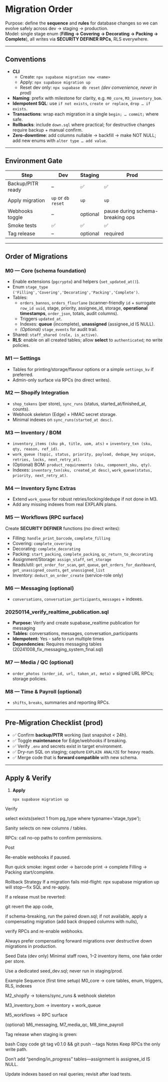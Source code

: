 # Migration Order

Purpose: define the **sequence** and **rules** for database changes so we can evolve safely across dev → staging → production.  
Model: single stage enum (**Filling → Covering → Decorating → Packing → Complete**), all writes via **SECURITY DEFINER RPCs**, RLS everywhere.

---

## Conventions

- **CLI**  
  - Create: `npx supabase migration new <name>`  
  - Apply: `npx supabase migration up`  
  - Reset dev only: `npx supabase db reset` *(dev convenience, never in prod)*
- **Naming**: prefix with milestone for clarity, e.g. `M0_core`, `M3_inventory_bom`.
- **Idempotent SQL**: use `if not exists`, `create or replace`, `drop … if exists`.
- **Transactions**: wrap each migration in a single `begin; … commit;` where safe.
- **Rollbacks**: include `down.sql` where practical; for destructive changes require backup + manual confirm.
- **Zero-downtime**: add columns nullable → backfill → make NOT NULL; add new enums with `alter type … add value`.

---

## Environment Gate

| Step | Dev | Staging | Prod |
|---|---|---|---|
| Backup/PITR ready | – | ✅ | ✅ |
| Apply migration | `up` or `db reset` | `up` | `up` |
| Webhooks toggle | – | optional | pause during schema-breaking ops |
| Smoke tests | ✅ | ✅ | ✅ |
| Tag release | – | optional | required |

---

## Order of Migrations

### M0 — Core (schema foundation)
- Enable extensions (`pgcrypto`) and helpers (`set_updated_at()`).
- Enum `stage_type ('Filling','Covering','Decorating','Packing','Complete')`.
- Tables:  
  - `orders_bannos`, `orders_flourlane` (scanner-friendly `id` + surrogate `row_id uuid`, stage, priority, assignee_id, storage, **operational timestamps**, `order_json`, totals, audit columns).  
  - Triggers `updated_at`.  
  - Indexes: **queue** (incomplete), **unassigned** (assignee_id IS NULL).  
  - *(Optional)* `stage_events` for audit trail.
- Shared: `staff_shared (role, is_active)`.
- **RLS**: enable on all created tables; allow **select** to `authenticated`; no write policies.

### M1 — Settings
- Tables for printing/storage/flavour options or a simple `settings_kv` if preferred.
- Admin-only surface via RPCs (no direct writes).

### M2 — Shopify Integration
- `shop_tokens` (per store), `sync_runs` (status, started_at/finished_at, counts).
- Webhook skeleton (Edge) + HMAC secret storage.
- Minimal indexes on `sync_runs(started_at desc)`.

### M3 — Inventory / BOM
- `inventory_items (sku pk, title, uom, ats)` + `inventory_txn (sku, qty, reason, ref_id)`.
- `work_queue (topic, status, priority, payload, dedupe_key unique, retries, locks, next_retry_at)`.
- (Optional) BOM: `product_requirements (sku, component_sku, qty)`.
- Indexes: `inventory_txn(sku, created_at desc)`, `work_queue(status, priority, next_retry_at)`.

### M4 — Inventory Sync Extras
- Extend `work_queue` for robust retries/locking/dedupe if not done in M3.
- Add any missing indexes from real EXPLAIN plans.

### M5 — Workflows (RPC surface)
Create **SECURITY DEFINER** functions (no direct writes):  
- Filling: `handle_print_barcode`, `complete_filling`  
- Covering: `complete_covering`  
- Decorating: `complete_decorating`  
- Packing: `start_packing`, `complete_packing`, `qc_return_to_decorating`  
- Assignment/Storage: `assign_staff`, `set_storage`  
- Reads/util: `get_order_for_scan`, `get_queue`, `get_orders_for_dashboard`,  
  `get_unassigned_counts`, `get_unassigned_list`  
- Inventory: `deduct_on_order_create` (service-role only)

### M6 — Messaging (optional)
- `conversations`, `conversation_participants`, `messages` + indexes.

### 20250114_verify_realtime_publication.sql
- **Purpose:** Verify and create supabase_realtime publication for messaging
- **Tables:** conversations, messages, conversation_participants
- **Idempotent:** Yes - safe to run multiple times
- **Dependencies:** Requires messaging tables (20241008_fix_messaging_system_final.sql)

### M7 — Media / QC (optional)
- `order_photos (order_id, url, taken_at, meta)` + signed URL RPCs; storage policies.

### M8 — Time & Payroll (optional)
- `shifts`, `breaks`, summaries and reporting RPCs.

---

## Pre-Migration Checklist (prod)

- ✅ Confirm **backup/PITR** working (last snapshot < 24h).  
- ✅ Toggle **maintenance** for Edge/webhooks if breaking.  
- ✅ Verify `.env` and secrets exist in target environment.  
- ✅ Dry-run SQL on staging; capture `EXPLAIN ANALYZE` for heavy reads.  
- ✅ Merge code that is **forward compatible** with new schema.

---

## Apply & Verify

1. **Apply**
   ```bash
   npx supabase migration up
Verify

select exists(select 1 from pg_type where typname='stage_type');

Sanity selects on new columns / tables.

RPCs: call no-op paths to confirm permissions.

Post

Re-enable webhooks if paused.

Run quick smoke: ingest order → barcode print → complete Filling → Packing start/complete.

Rollback Strategy
If a migration fails mid-flight: npx supabase migration up will stop—fix SQL and re-apply.

If a release must be reverted:

git revert the app code,

if schema-breaking, run the paired down.sql; if not available, apply a compensating migration (add back dropped columns with nulls),

verify RPCs and re-enable webhooks.

Always prefer compensating forward migrations over destructive down migrations in production.

Seed Data (dev only)
Minimal staff rows, 1–2 inventory items, one fake order per store.

Use a dedicated seed_dev.sql; never run in staging/prod.

Example Sequence (first time setup)
M0_core → core tables, enum, triggers, RLS, indexes

M2_shopify → tokens/sync_runs & webhook skeleton

M3_inventory_bom → inventory + work_queue

M5_workflows → RPC surface

(optional) M6_messaging, M7_media_qc, M8_time_payroll

Tag release when staging is green:

bash
Copy code
git tag v0.1.0 && git push --tags
Notes
Keep RPCs the only write path.

Don’t add “pending/in_progress” tables—assignment is assignee_id IS NULL.

Update indexes based on real queries; revisit after load tests.